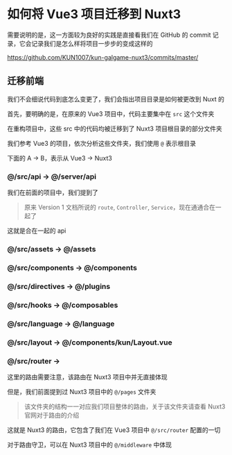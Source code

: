 # 如何将 Vue3 项目迁移到 Nuxt3

需要说明的是，这一方面较为良好的实践是直接看我们在 GitHub 的 commit 记录，它会记录我们是怎么样将项目一步步的变成这样的

https://github.com/KUN1007/kun-galgame-nuxt3/commits/master/

## 迁移前端

我们不会细说代码到底怎么变更了，我们会指出项目目录是如何被更改到 Nuxt 的

首先，要明确的是，在原来的 Vue3 项目中，代码主要集中在 `src` 这个文件夹

在重构项目中，这些 src 中的代码均被迁移到了 Nuxt3 项目根目录的部分文件夹

我们参考 Vue3 的项目，依次分析这些文件夹，我们使用 `@` 表示根目录

下面的 A -> B，表示从 Vue3 -> Nuxt3

### @/src/api -> @/server/api

我们在前面的项目中，我们提到了

> 原来 Version 1 文档所说的 `route`, `Controller`, `Service`，现在通通合在一起了

这就是合在一起的 api

### @/src/assets -> @/assets

### @/src/components -> @/components

### @/src/directives -> @/plugins

### @/src/hooks -> @/composables

### @/src/language -> @/language

### @/src/layout -> @/components/kun/Layout.vue

### @/src/router -> 

这里的路由需要注意，该路由在 Nuxt3 项目中并无直接体现

但是，我们前面提到过 Nuxt3 项目中的 `@/pages` 文件夹

> 该文件夹的结构一一对应我们项目整体的路由，关于该文件夹请查看 Nuxt3 官网对于路由的介绍

这就是 Nuxt3 的路由，它包含了我们在 Vue3 项目中 `@/src/router` 配置的一切

对于路由守卫，可以在 Nuxt3 项目中的 `@/middleware` 中体现

